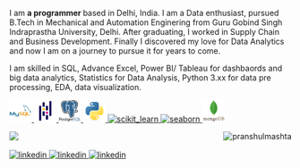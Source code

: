 <!-- <img src="https://raw.githubusercontent.com/pranshulmashta/pranshulmashta/main/pngwing.com.png" width=40% align="right"> -->

<p>I am <b>a programmer </b> based in Delhi, India. I am a Data enthusiast, pursued B.Tech in Mechanical and Automation Enginering from Guru Gobind Singh Indraprastha University, Delhi. After graduating, I worked in Supply Chain and Business Development. Finally I discovered my love for Data Analytics and now I am on a journey to pursue it for years to come.
  
I am skilled in SQL, Advance Excel, Power BI/ Tableau for dashbaords and big data analytics, Statistics for Data Analysis, Python 3.xx for data pre processing, EDA, data visualization.<!-- I am currenltly learning Data Structure and algorithms in C/C++ along with Machine Learning to further level up my skill-set and become an efficent data scientist.-->
  
<p align="left"> <a href="https://www.mysql.com/" target="_blank" rel="noreferrer"> <img src="https://raw.githubusercontent.com/devicons/devicon/master/icons/mysql/mysql-original-wordmark.svg" alt="mysql" width="40" height="40"/> </a> <a href="https://pandas.pydata.org/" target="_blank" rel="noreferrer"> <img src="https://raw.githubusercontent.com/devicons/devicon/2ae2a900d2f041da66e950e4d48052658d850630/icons/pandas/pandas-original.svg" alt="pandas" width="40" height="40"/> </a> <a href="https://www.postgresql.org" target="_blank" rel="noreferrer"> <img src="https://raw.githubusercontent.com/devicons/devicon/master/icons/postgresql/postgresql-original-wordmark.svg" alt="postgresql" width="40" height="40"/> </a> <a href="https://www.python.org" target="_blank" rel="noreferrer"> <img src="https://raw.githubusercontent.com/devicons/devicon/master/icons/python/python-original.svg" alt="python" width="40" height="40"/> </a> <a href="https://scikit-learn.org/" target="_blank" rel="noreferrer"> <img src="https://upload.wikimedia.org/wikipedia/commons/0/05/Scikit_learn_logo_small.svg" alt="scikit_learn" width="40" height="40"/> </a> <a href="https://seaborn.pydata.org/" target="_blank" rel="noreferrer"> <img src="https://seaborn.pydata.org/_images/logo-mark-lightbg.svg" alt="seaborn" width="40" height="40"/> </a> <a href="https://www.mongodb.com/" target="_blank" rel="noreferrer"> <img src="https://raw.githubusercontent.com/devicons/devicon/master/icons/mongodb/mongodb-original-wordmark.svg" alt="mongodb" width="40" height="40"/> </a> 
<!-- <a href="https://www.linux.org/" target="_blank" rel="noreferrer"> <img src="https://raw.githubusercontent.com/devicons/devicon/master/icons/linux/linux-original.svg" alt="linux" width="40" height="40"/> </a>  </p> -->


<p><img align="right" src="https://github-readme-streak-stats.herokuapp.com/?user=pranshulmashta&" alt="pranshulmashta" /></p>


![](https://github-readme-stats.vercel.app/api/top-langs/?username=pranshulmashta&theme=dark&hide_border=false&include_all_commits=false&count_private=false&layout=compact)

<div align="left">
<a href="https://www.linkedin.com/in/pranshul-mashta-756987b8/" target="_blank">
<img src=https://img.shields.io/badge/LinkedIn-0077B5?style=for-the-badge&logo=linkedin&logoColor=white?&style=for-the-badge&logo=linkedin&logoColor=white alt=linkedin style="margin-bottom: 5px;" />
</a>  
<!--  <a href="https://www.kaggle.com/pranshulmashta" target="_blank">
<img src=https://img.shields.io/badge/Kaggle-20BEFF?style=for-the-badge&logo=Kaggle&logoColor=white?&style=for-the-badge&logo=linkedin&logoColor=white alt=linkedin style="margin-bottom: 5px;" />-->
</a>  
<a href="mailto:pranshul.mashta@gmail.com" target="_blank">
<img src=https://img.shields.io/badge/Gmail-D14836?style=for-the-badge&logo=gmail&logoColor=white?style=for-the-badge&logo=Kaggle&logoColor=white?&style=for-the-badge&logo=linkedin&logoColor=white alt=linkedin style="margin-bottom: 5px;" />
</a>  
<!--
<a href="https://www.hackerrank.com/pranshulmashta" target="_blank">
<img src=https://img.shields.io/badge/-Hackerrank-2EC866?style=for-the-badge&logo=HackerRank&logoColor=white?style=for-the-badge&logo=linkedin&logoColor=white?&style=for-the-badge&logo=linkedin&logoColor=white alt=linkedin style="margin-bottom: 5px;" />
-->
</a>
<a href="https://leetcode.com/pranshulmashta/" target="_blank">
<img src=	https://img.shields.io/badge/-LeetCode-FFA116?style=for-the-badge&logo=LeetCode&logoColor=black?style=for-the-badge&logo=HackerRank&logoColor=white?style=for-the-badge&logo=linkedin&logoColor=white?&style=for-the-badge&logo=linkedin&logoColor=white alt=linkedin style="margin-bottom: 5px;" />




